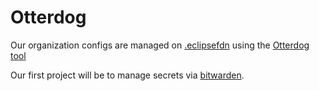 # Otterdog

Our organization configs are managed on [.eclipsefdn](http://github.com/eclipse-pass/.eclipsefdn)
using the [Otterdog tool](https://gitlab.eclipse.org/eclipsefdn/security/otterdog)

Our first project will be to manage secrets via [bitwarden](/docs/infra/bitwarden.md).

